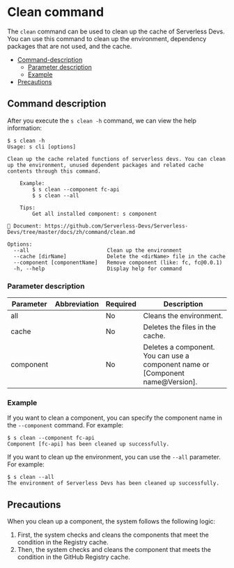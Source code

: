 # Clean command

The `clean` command can be used to clean up the cache of Serverless Devs. You can use this command to clean up the environment, dependency packages that are not used, and the cache. 

- [Command-description](#Command-description)
    - [Parameter description](#Parameter-description)
    - [Example](#Example)
- [Precautions](#Precautions)

## Command description

After you execute the `s clean -h` command, we can view the help information:

```shell script
$ s clean -h
Usage: s cli [options]

Clean up the cache related functions of serverless devs. You can clean up the environment, unused dependent packages and related cache contents through this command.
    
    Example:
        $ s clean --component fc-api
        $ s clean --all

    Tips:
        Get all installed component: s component

📖 Document: https://github.com/Serverless-Devs/Serverless-Devs/tree/master/docs/zh/command/clean.md

Options:
  --all                         Clean up the environment
  --cache [dirName]             Delete the <dirName> file in the cache
  --component [componentName]   Remove component (like: fc, fc@0.0.1)
  -h, --help                    Display help for command
```

### Parameter description

| Parameter | Abbreviation | Required | Description |
|-----|-----|-----|-----|
| all |  | No | Cleans the environment. |
| cache |  | No | Deletes the <dirName> files in the cache. |
| component |  | No | Deletes a component. You can use a component name or [Component name@Version]. |


### Example

If you want to clean a component, you can specify the component name in the `--component` command. For example:

```shell script
$ s clean --component fc-api
Component [fc-api] has been cleaned up successfully.
```

If you want to clean up the environment, you can use the `--all` parameter. For example:

```shell script
$ s clean --all       
The environment of Serverless Devs has been cleaned up successfully.
```

## Precautions
When you clean up a component, the system follows the following logic: 
1. First, the system checks and cleans the components that meet the condition in the Registry cache. 
2. Then, the system checks and cleans the component that meets the condition in the GitHub Registry cache.
